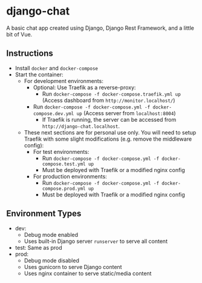# django-chat

A basic chat app created using Django, Django Rest Framework, and a little bit of Vue.


## Instructions

- Install `docker` and `docker-compose`
- Start the container:
  - For development environments:
    - Optional: Use Traefik as a reverse-proxy:
      - Run `docker-compose -f docker-compose.traefik.yml up` (Access dashboard from `http://monitor.localhost/`)
    - Run `docker-compose -f docker-compose.yml -f docker-compose.dev.yml up` (Access server from `localhost:8004`)
      - If Traefik is running, the server can be accessed from `http://django-chat.localhost`.
  - These next sections are for personal use only. You will need to setup Traefik with some slight modifications (e.g. remove the middleware config):
    - For test environments:
      - Run `docker-compose -f docker-compose.yml -f docker-compose.test.yml up`
      - Must be deployed with Traefik or a modified nginx config
    - For production environments:
      - Run `docker-compose -f docker-compose.yml -f docker-compose.prod.yml up`
      - Must be deployed with Traefik or a modified nginx config

## Environment Types

- dev:
  - Debug mode enabled
  - Uses built-in Django server `runserver` to serve all content
- test: Same as prod
- prod:
  - Debug mode disabled
  - Uses gunicorn to serve Django content
  - Uses nginx container to serve static/media content

